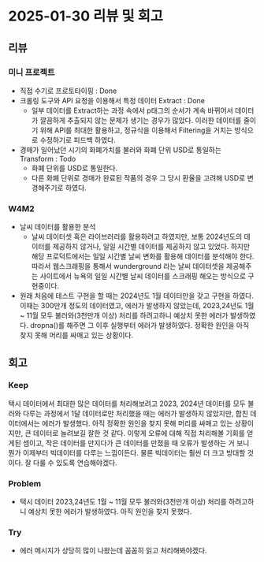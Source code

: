 # 2025-01-30 리뷰 및 회고

## 리뷰

### 미니 프로젝트
- 직접 수기로 프로토타이핑 : Done
- 크롤링 도구와 API 요청을 이용해서 특정 데이터 Extract : Done
    - 일부 데이터를 Extract하는 과정 속에서 p태그의 순서가 계속 바뀌어서 데이터가 깔끔하게 추출되지 않는 문제가 생기는 경우가 많았다. 이러한 데이터를 줄이기 위해 API를 최대한 활용하고, 정규식을 이용해서 Filtering을 거치는 방식으로 수정하기로 피드백 하였다.
- 경매가 일어났던 시기의 화폐가치를 불러와 화폐 단위 USD로 통일하는 Transform : Todo
    - 화폐 단위를 USD로 통일한다.
    - 다른 화폐 단위로 경매가 완료된 작품의 경우 그 당시 환율을 고려해 USD로 변경해주기로 하였다.

### W4M2
- 날씨 데이터를 활용한 분석
    - 날씨 데이터셋 혹은 라이브러리를 활용하려고 하였지만, 보통 2024년도의 데이터를 제공하지 않거나, 일일 시간별 데이터를 제공하지 않고 있었다. 하지만 해당 프로덕트에서는 일일 시간별 날씨 변화를 활용해 데이터를 분석해야 한다. 따라서 웹스크래핑을 통해서 wunderground 라는 날씨 데이터셋을 제공해주는 사이트에서 뉴욕의 일일 시간별 날씨 데이터를 스크래핑 해오는 방식으로 구현중이다.
- 원래 처음에 테스트 구현을 할 때는 2024년도 1월 데이터만을 갖고 구현을 하였다. 이때는 300만개 정도의 데이터였고, 에러가 발생하지 않았는데, 2023,24년도 1월 ~ 11월 모두 불러와(3천만개 이상) 처리를 하려고하니 예상치 못한 에러가 발생하였다. dropna()를 해주면 그 이후 실행부터 에러가 발생하였다. 정확한 원인을 아직 찾지 못해 머리를 싸매고 있는 상황이다. 

## 회고
### Keep
택시 데이터에서 최대한 많은 데이터를 처리해보려고 2023, 2024년 데이터를 모두 불러와 다루는 과정에서 1달 데이터로만 처리했을 때는 에러가 발생하지 않았지만, 합친 데이터에서는 에러가 발생했다. 아직 정확한 원인을 찾지 못해 머리를 싸매고 있는 상황이지만, 큰 데이터로 늘려보길 잘한 것 같다. 이렇게 오류에 대해 직접 처리해볼 기회를 얻게된 셈이고, 작은 데이터를 만지다가 큰 데이터를 만졌을 때 오류가 발생하는 거 보니 뭔가 이제부터 빅데이터를 다루는 느낌이든다. 물론 빅데이터는 훨씬 더 크고 방대할 것이다. 잘 다룰 수 있도록 연습해야겠다.

### Problem
- 택시 데이터 2023,24년도 1월 ~ 11월 모두 불러와(3천만개 이상) 처리를 하려고하니 예상치 못한 에러가 발생하였다. 아직 원인을 찾지 못했다.

### Try
- 에러 메시지가 상당히 많이 나왔는데 꼼꼼히 읽고 처리해봐야겠다.